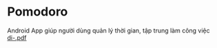 # Pomodoro
Android App giúp người dùng quản lý thời gian, tập trung làm công việc
[di-.pdf](di-động-nhóm-09.pdf)
